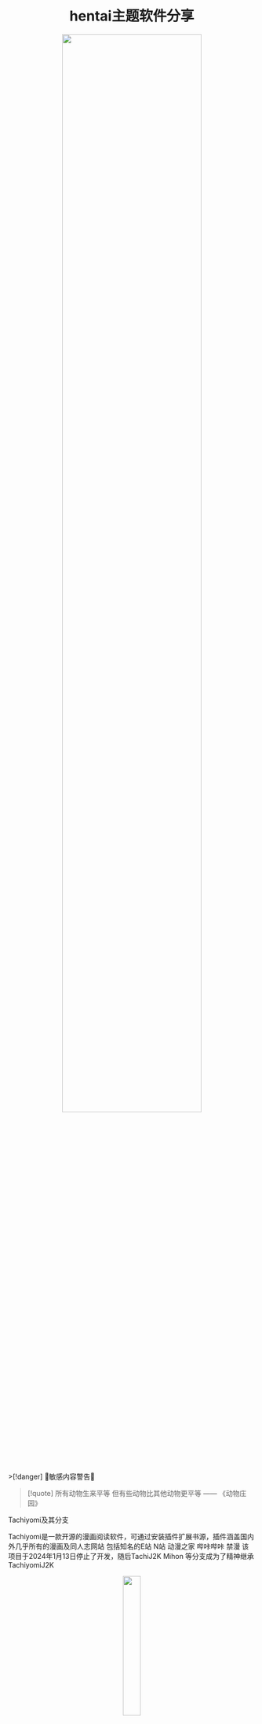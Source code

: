 # <center>hentai主题软件分享</center>
<div align="center"><img src="https://cdn.jsdelivr.net/gh/baib-web/img/ahegao.jpg" width="75%" /></div>
>[!danger] 🔞敏感内容警告🔞

> [!quote] 所有动物生来平等 但有些动物比其他动物更平等 —— 《动物庄园》

Tachiyomi及其分支


Tachiyomi是一款开源的漫画阅读软件，可通过安装插件扩展书源，插件涵盖国内外几乎所有的漫画及同人志网站 包括知名的E站 N站 动漫之家 哔咔哔咔 禁漫 该项目于2024年1月13日停止了开发，随后TachiJ2K Mihon 等分支成为了精神继承
TachiyomiJ2K
<div align="center"><img src="https://cdn.jsdelivr.net/gh/baib-web/img/TachiyomiJ2K%E5%9B%BE%E6%A0%87.png" width="27%"/></div>
Shinsou

Mihon

TachiyomiSY

TachiyomiAZ

Neko

Suwayomi

pica Comic
<div align="center"><img src="https://cdn.jsdelivr.net/gh/baib-web/img/pica%20Comic.png" width="30%"/></div>
Ehviewer及其分支
Eros-FE
<div align="center"><img src="https://cdn.jsdelivr.net/gh/baib-web/img/Eros-FE.png" width="30%"/></div>
PicACG
<div align="center"><img src="https://cdn.jsdelivr.net/gh/baib-web/img/PicACG.png"width="26%"/></div>
JHenTai
<div align="center"><img src="https://cdn.jsdelivr.net/gh/baib-web/img/JHenTai.png" width="30%"/></div>
Hentoid
<div align="center"><img src="https://cdn.jsdelivr.net/gh/baib-web/img/Hentoid.png" width="26%"/></div>
禁漫
<div align="center"><img src="https://cdn.jsdelivr.net/gh/baib-web/img/%E7%A6%81%E6%BC%AB%E5%A4%A9%E5%A0%82icon.png" width="26%"/></div>